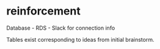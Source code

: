 # reinforcement

Database - RDS - Slack for connection info

Tables exist corresponding to ideas from initial brainstorm. 



